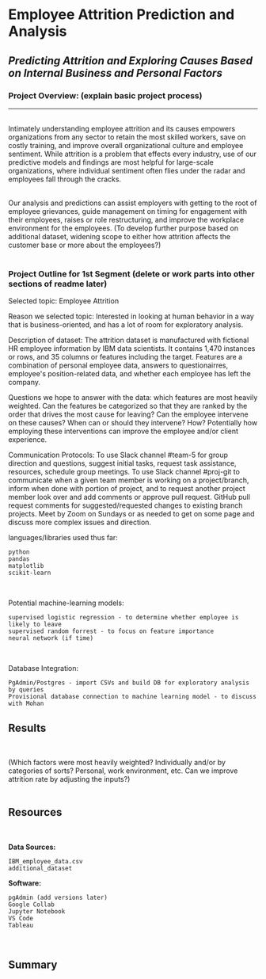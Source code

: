 # Employee Attrition Prediction and Analysis
## *Predicting Attrition and Exploring Causes Based on Internal Business and Personal Factors*
### Project Overview: (explain basic project process)
---
</br>
Intimately understanding employee attrition and its causes empowers organizations from any sector to retain the most skilled workers, save on costly training, and improve overall organizational culture and employee sentiment.  While attrition is a problem that effects every industry, use of our predictive models and findings are most helpful for large-scale organizations, where individual sentiment often flies under the radar and employees fall through the cracks.  
</br>
</br>

Our analysis and predictions can assist employers with getting to the root of employee grievances, guide management on timing for engagement with their employees, raises or role restructuring, and improve the workplace environment for the employees. (To develop further purpose based on additional dataset, widening scope to either how attrition affects the customer base or more about the employees?)
</br>
</br>

### Project Outline for 1st Segment (delete or work parts into other sections of readme later)

Selected topic: Employee Attrition

Reason we selected topic: Interested in looking at human behavior in a way that is business-oriented, and has a lot of room for exploratory analysis.  

Description of dataset: The attrition dataset is manufactured with fictional HR employee information by IBM data scientists.  It contains 1,470 instances or rows, and 35 columns or features including the target.  Features are a combination of personal employee data, answers to questionairres, employee's position-related data, and whether each employee has left the company.

Questions we hope to answer with the data: which features are most heavily weighted.  Can the features be categorized so that they are ranked by the order that drives the most cause for leaving? Can the employee intervene on these causes?  When can or should they intervene?  How?  Potentially how employing these interventions can improve the employee and/or client experience.

Communication Protocols: To use Slack channel #team-5 for group direction and questions, suggest initial tasks, request task assistance, resources, schedule group meetings.  To use Slack channel #proj-git to communicate when a given team member is working on a project/branch, inform when done with portion of project, and to request another project member look over and add comments or approve pull request.  GitHub pull request comments for suggested/requested changes to existing branch projects.  Meet by Zoom on Sundays or as needed to get on some page and discuss more complex issues and direction.

languages/libraries used thus far:  
    
    python
    pandas
    matplotlib
    scikit-learn
    
</br>

Potential machine-learning models:
    
    supervised logistic regression - to determine whether employee is likely to leave
    supervised random forrest - to focus on feature importance
    neural network (if time)
</br>

Database Integration:

    PgAdmin/Postgres - import CSVs and build DB for exploratory analysis by queries
    Provisional database connection to machine learning model - to discuss with Mohan

## Results
</br>

(Which factors were most heavily weighted?  Individually and/or by categories of sorts?  Personal, work environment, etc.  Can we improve attrition rate by adjusting the inputs?)
</br>
</br>


## Resources  
</br>

**Data Sources:**

    IBM_employee_data.csv 
    additional_dataset  

**Software:**

    pgAdmin (add versions later)
    Google Collab
    Jupyter Notebook
    VS Code
    Tableau   
</br>

## Summary
</br>
